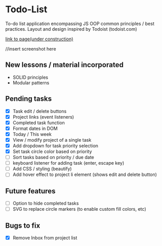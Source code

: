 # Todo-List

To-do list application encompassing JS OOP common principles / best practices. 
Layout and design inspired by Todoist (todoist.com)

<a href="">link to page(under construction)</a>

//insert screenshot here

## New lessons / material incorporated
- SOLID principles
- Modular patterns

## Pending tasks

- [x] Task edit / delete buttons
- [x] Project links (event listeners)
- [x] Completed task function
- [x] Format dates in DOM
- [x] Today / This week
- [x] View / modify project of a single task 
- [x] Add dropdown for task priority selection
- [x] Set task circle color based on priority
- [ ] Sort tasks based on priority / due date
- [ ] keyboard listener for adding task (enter, escape key)
- [ ] Add CSS / styling (beautify)
- [ ] Add hover effect to project li element (shows edit and delete button)

## Future features

- [ ] Option to hide completed tasks
- [ ] SVG to replace circle markers (to enable custom fill colors, etc)

## Bugs to fix

- [x] Remove Inbox from project list